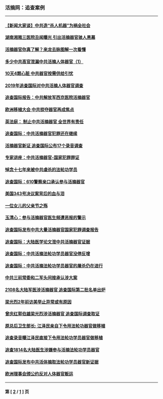 ### 活摘网：追查案例
---
#### [【新闻大家谈】中共造“杀人机器”为祸全社会](../../pages/nf5880/n14056645.md?09040430) 
#### [湖南湘雅三医院丑闻曝光 引出活摘器官骇人黑幕](../../pages/nf5880/n14051847.md?09040430) 
#### [活摘器官你真了解？来龙去脉图解一次看懂](../../pages/nf5880/n13013820.md?09040430) 
#### [多少中共高官泄漏中共活摘人体器官（1）](../../pages/nf5880/n12671234.md?09040430) 
#### [10天4颗心脏 中共器官按需供给引忧](../../pages/nf5880/n12326366.md?09040430) 
#### [2019年追查国际对中共活摘人体器官调查](../../pages/nf5880/n11917733.md?09040430) 
#### [追查国际报告：中共解放军西京医院活摘器官](../../pages/nf5880/n11838359.md?09040430) 
#### [欧洲移植大会 中共掠夺器官再成焦点](../../pages/nf5880/n11538883.md?09040430) 
#### [英法庭： 制止中共活摘器官 全世界有责任](../../pages/nf5880/n11330691.md?09040430) 
#### [追查国际：中共活摘器官犯罪还在继续](../../pages/nf5880/n11218301.md?09040430) 
#### [活摘器官新证 追查国际公布17个录音调查](../../pages/nf5880/n10897744.md?09040430) 
#### [专家讲座：中共活摘器官-国家犯罪罪证](../../pages/nf5880/n8828153.md?09040430) 
#### [悼念十七年来被中共虐杀的法轮功学员](../../pages/nf5880/n8124823.md?09040430) 
#### [追查国际：610警察亲口承认参与活摘器官](../../pages/nf5880/n8109067.md?09040430) 
#### [美国343号决议案背后的血与泪](../../pages/nf5880/n8020684.md?09040430) 
#### [一位女儿的父亲节之殇](../../pages/nf5880/n8014122.md?09040430) 
#### [玉清心：参与活摘器官医生频遭恶报的警示](../../pages/nf5880/n4637546.md?09040430) 
#### [追查国际发布中共大量活摘器官国家犯罪调查报告](../../pages/nf5880/n4613428.md?09040430) 
#### [追查国际：大陆医学论文泄中共活摘器官证据](../../pages/nf5880/n4608794.md?09040430) 
#### [追查国际：中共活摘法轮功学员器官没停反增](../../pages/nf5880/n4584075.md?09040430) 
#### [追查国际：中共活摘法轮功学员器官的屠杀仍在进行](../../pages/nf5880/n4299154.md?09040430) 
#### [中共三前常委和二军头间接承认涉大案](../../pages/nf5880/n4286244.md?09040430) 
#### [2108名大陆军医涉活摘器官 追查国际第二批名单出炉](../../pages/nf5880/n4284769.md?09040430) 
#### [梁光烈2年前访美举止异常或有原因](../../pages/nf5880/n4279686.md?09040430) 
#### [曾庆红郭伯雄梁光烈涉活摘器官 追查国际调查取证](../../pages/nf5880/n4278462.md?09040430) 
#### [原总后卫生部长: 江泽民亲自下令用法轮功器官做移植](../../pages/nf5880/n4263864.md?09040430) 
#### [追查录音曝江泽民直接下令用法轮功学员器官做移植](../../pages/nf5880/n4261268.md?09040430) 
#### [追查1814名大陆医生涉嫌参与活摘法轮功学员器官](../../pages/nf5880/n4259055.md?09040430) 
#### [追查国际发布中共活体摘取法轮功学员器官新证据](../../pages/nf5880/n4258255.md?09040430) 
#### [欧洲理事会颁公约反对人体器官贩运](../../pages/nf5880/n4206955.md?09040430) 

---
#### 第 [ [2](./2.md?09040430) / [1](./1.md?09040430) ] 页
